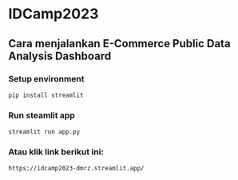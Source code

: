# IDCamp2023
## Cara menjalankan E-Commerce Public Data Analysis Dashboard

### Setup environment
```
pip install streamlit
```

### Run steamlit app
```
streamlit run app.py
```

### Atau klik link berikut ini:
```
https://idcamp2023-dmrz.streamlit.app/
```
